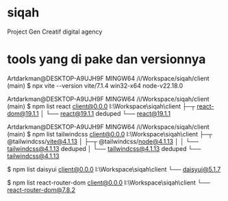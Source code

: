 # siqah
Project Gen Creatif digital agency


# tools yang di pake dan versionnya
Artdarkman@DESKTOP-A9UJH9F MINGW64 /i/Workspace/siqah/client (main)
$ npx vite --version
vite/7.1.4 win32-x64 node-v22.18.0

Artdarkman@DESKTOP-A9UJH9F MINGW64 /i/Workspace/siqah/client (main)
$ npm list react
client@0.0.0 I:\Workspace\siqah\client
├─┬ react-dom@19.1.1
│ └── react@19.1.1 deduped
└── react@19.1.1


Artdarkman@DESKTOP-A9UJH9F MINGW64 /i/Workspace/siqah/client (main)
$ npm list tailwindcss
client@0.0.0 I:\Workspace\siqah\client
├─┬ @tailwindcss/vite@4.1.13
│ ├─┬ @tailwindcss/node@4.1.13
│ │ └── tailwindcss@4.1.13 deduped
│ └── tailwindcss@4.1.13 deduped
└── tailwindcss@4.1.13

$ npm list daisyui
client@0.0.0 I:\Workspace\siqah\client
└── daisyui@5.1.7

$ npm list react-router-dom
client@0.0.0 I:\Workspace\siqah\client
└── react-router-dom@7.8.2